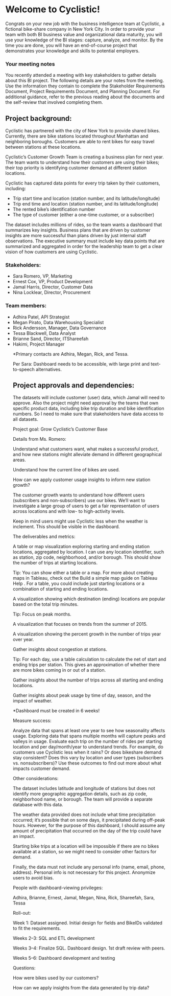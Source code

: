 # Welcome to Cyclistic! 
Congrats on your new job with the business intelligence team at Cyclistic, a fictional bike-share company in New York City. In order to provide your team with both BI business value and organizational data maturity, you will use your knowledge of the BI stages: capture, analyze, and monitor. By the time you are done, you will have an end-of-course project that demonstrates your knowledge and skills to potential employers.

### Your meeting notes
You recently attended a meeting with key stakeholders to gather details about this BI project. The following details are your notes from the meeting. Use the information they contain to complete the Stakeholder Requirements Document, Project Requirements Document, and Planning Document. For additional guidance, refer to the  previous reading about the documents  and the  self-review that involved completing them.

## Project background:

Cyclistic has partnered with the city of New York to provide shared bikes. Currently, there are bike stations located throughout Manhattan and neighboring boroughs. Customers are able to rent bikes for easy travel between stations at these locations.

Cyclistic’s Customer Growth Team is creating a business plan for next year. The team wants to understand how their customers are using their bikes; their top priority is identifying customer demand at different station locations.

Cyclistic has captured data points for every trip taken by their customers, including:

<ul>
  <li> Trip start time and location (station number, and its latitude/longitude) </li>
  <li> Trip end time and location (station number, and its latitude/longitude) </li>
  <li> The rented bike’s identification number </li>
  <li> The type of customer (either a one-time customer, or a subscriber) </li>
</ul>

The dataset includes millions of rides, so the team wants a dashboard that summarizes key insights. Business plans that are driven by customer insights are more successful than plans driven by just internal staff observations. The executive summary must include key data points that are summarized and aggregated in order for the leadership team to get a clear vision of how customers are using Cyclistic.

### Stakeholders: 

<ul>
  <li> Sara Romero, VP, Marketing </li>
  <li> Ernest Cox, VP,  Product Development </li>
  <li> Jamal Harris, Director, Customer Data </li>
  <li> Nina Locklear, Director, Procurement </li>
</ul>

### Team members: 

<ul>
  <li> Adhira Patel, API Strategist </li>
  <li> Megan Pirato, Data Warehousing Specialist </li>
  <li> Rick Andersson, Manager, Data Governance </li> 
  <li> Tessa Blackwell, Data Analyst </li>
  <li> Brianne Sand, Director, ITShareefah </li> 
  <li> Hakimi, Project Manager </li>

*Primary contacts are Adhira, Megan, Rick, and Tessa. 

Per Sara: Dashboard needs to be accessible, with large print and text-to-speech alternatives.

## Project approvals and dependencies:

The datasets will include customer (user) data, which Jamal will need to approve. Also the project might need approval by the teams that own specific product data, including bike trip duration and bike identification numbers. So I need to make sure that stakeholders have data access to all datasets.

Project goal: Grow Cyclistic’s Customer Base

Details from Ms. Romero:

Understand what customers want, what makes a successful product, and how new stations might alleviate demand in different geographical areas.

Understand how the current line of bikes are used.

How can we apply customer usage insights to inform new station growth?

The customer growth wants to understand how different users (subscribers and non-subscribers) use our bikes. We’ll want to investigate a large group of users to get a fair representation of users across locations and with low- to high-activity levels.

Keep in mind users might use Cyclistic less when the weather is inclement. This should be visible in the dashboard.

   The deliverables and metrics:

A table or map visualization exploring starting and ending station locations, aggregated by location. I can use any location identifier, such as station, zip code, neighborhood, and/or borough. This should show the number of trips at starting locations.

Tip: You can show either a table or a map. For more about creating maps in Tableau, check out the  Build a simple map guide on Tableau Help . For a table, you could include just starting locations or a combination of starting and ending locations. 

A visualization showing which destination (ending) locations are popular based on the total trip minutes.

Tip: Focus on peak months.

A visualization that focuses on trends from the summer of 2015.

A visualization showing the percent growth in the number of trips year over year.

Gather insights about congestion at stations.

Tip: For each day, use a table calculation to calculate the net of start and ending trips per station. This gives an approximation of whether there are more bikes coming in or out of a station.

Gather insights about the number of trips across all starting and ending locations.

Gather insights about peak usage by time of day, season, and the impact of weather.

*Dashboard must be created in 6 weeks!

Measure success:

Analyze data that spans at least one year to see how seasonality affects usage. Exploring data that spans multiple months will capture peaks and valleys in usage. Evaluate each trip on the number of rides per starting location and per day/month/year to understand trends. For example, do customers use Cyclistic less when it rains? Or does bikeshare demand stay consistent? Does this vary by location and user types (subscribers vs. nonsubscribers)? Use these outcomes to find out more about what impacts customer demand.

Other considerations:

The dataset includes latitude and longitude of stations but does not identify more geographic aggregation details, such as zip code, neighborhood name, or borough. The team will provide a separate database with this data. 

The weather data provided does not include what time precipitation occurred; it’s possible that on some days, it precipitated during off-peak hours. However, for the purpose of this dashboard, I should assume any amount of precipitation that occurred on the day of the trip could have an impact.

Starting bike trips at a location will be impossible if there are no bikes available at a station, so we might need to consider other factors for demand.

Finally, the data must not include any personal info (name, email, phone, address). Personal info is not necessary for this project. Anonymize users to avoid bias. 

People with dashboard-viewing privileges: 

Adhira, Brianne, Ernest, Jamal, Megan, Nina, Rick, Shareefah, Sara, Tessa

Roll-out:

Week 1: Dataset assigned. Initial design for fields and BikeIDs validated to fit the requirements.

Weeks 2–3: SQL and ETL development

Weeks 3–4: Finalize SQL. Dashboard design. 1st draft review with peers.

Weeks 5–6: Dashboard development and testing

Questions:

How were bikes used by our customers?

How can we apply insights from the data generated by trip data?

